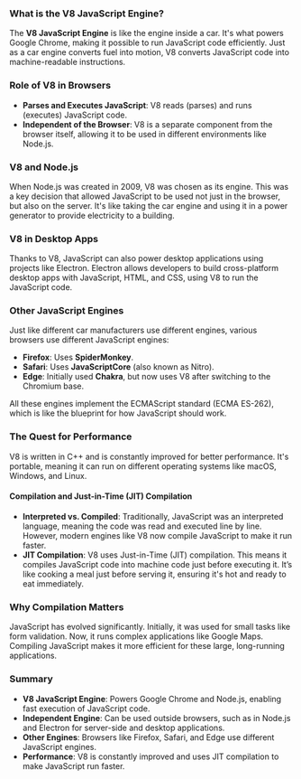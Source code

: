 

### What is the V8 JavaScript Engine?

The **V8 JavaScript Engine** is like the engine inside a car. It's what powers Google Chrome, making it possible to run JavaScript code efficiently. Just as a car engine converts fuel into motion, V8 converts JavaScript code into machine-readable instructions.

### Role of V8 in Browsers

- **Parses and Executes JavaScript**: V8 reads (parses) and runs (executes) JavaScript code.
- **Independent of the Browser**: V8 is a separate component from the browser itself, allowing it to be used in different environments like Node.js.

### V8 and Node.js

When Node.js was created in 2009, V8 was chosen as its engine. This was a key decision that allowed JavaScript to be used not just in the browser, but also on the server. It's like taking the car engine and using it in a power generator to provide electricity to a building.

### V8 in Desktop Apps

Thanks to V8, JavaScript can also power desktop applications using projects like Electron. Electron allows developers to build cross-platform desktop apps with JavaScript, HTML, and CSS, using V8 to run the JavaScript code.

### Other JavaScript Engines

Just like different car manufacturers use different engines, various browsers use different JavaScript engines:

- **Firefox**: Uses **SpiderMonkey**.
- **Safari**: Uses **JavaScriptCore** (also known as Nitro).
- **Edge**: Initially used **Chakra**, but now uses V8 after switching to the Chromium base.

All these engines implement the ECMAScript standard (ECMA ES-262), which is like the blueprint for how JavaScript should work.

### The Quest for Performance

V8 is written in C++ and is constantly improved for better performance. It's portable, meaning it can run on different operating systems like macOS, Windows, and Linux.

#### Compilation and Just-in-Time (JIT) Compilation

- **Interpreted vs. Compiled**: Traditionally, JavaScript was an interpreted language, meaning the code was read and executed line by line. However, modern engines like V8 now compile JavaScript to make it run faster.
- **JIT Compilation**: V8 uses Just-in-Time (JIT) compilation. This means it compiles JavaScript code into machine code just before executing it. It’s like cooking a meal just before serving it, ensuring it's hot and ready to eat immediately.

### Why Compilation Matters

JavaScript has evolved significantly. Initially, it was used for small tasks like form validation. Now, it runs complex applications like Google Maps. Compiling JavaScript makes it more efficient for these large, long-running applications.

### Summary

- **V8 JavaScript Engine**: Powers Google Chrome and Node.js, enabling fast execution of JavaScript code.
- **Independent Engine**: Can be used outside browsers, such as in Node.js and Electron for server-side and desktop applications.
- **Other Engines**: Browsers like Firefox, Safari, and Edge use different JavaScript engines.
- **Performance**: V8 is constantly improved and uses JIT compilation to make JavaScript run faster.
